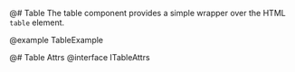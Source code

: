 @# Table
The table component provides a simple wrapper over the HTML `table` element.

@example TableExample

@# Table Attrs
@interface ITableAttrs
